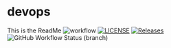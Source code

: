 # devops

This is the ReadMe
![workflow](https://github.com/larissaspascascio/devops/actions/workflows/main.yml/badge.svg)
[![LICENSE](https://img.shields.io/github/license/larissaspascascio/devops.svg?style=flat-square)](https://github.com/larissaspascascio/devops/blob/master/LICENSE)
[![Releases](https://img.shields.io/github/release/larissaspascascio/devops/all.svg?style=flat-square)](https://github.com/larissaspascascio/devops/releases)
![GitHub Workflow Status (branch)](https://img.shields.io/github/workflow/status/larissaspascascio/devops/.github/workflows/main.yml/develop?style=flat-square)